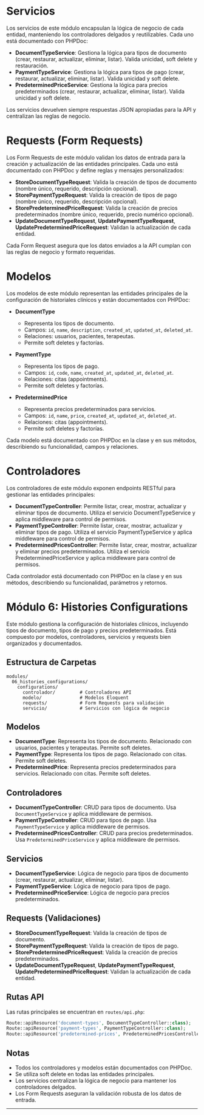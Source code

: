 # Servicios

Los servicios de este módulo encapsulan la lógica de negocio de cada entidad, manteniendo los controladores delgados y reutilizables. Cada uno está documentado con PHPDoc:

- **DocumentTypeService**: Gestiona la lógica para tipos de documento (crear, restaurar, actualizar, eliminar, listar). Valida unicidad, soft delete y restauración.
- **PaymentTypeService**: Gestiona la lógica para tipos de pago (crear, restaurar, actualizar, eliminar, listar). Valida unicidad y soft delete.
- **PredeterminedPriceService**: Gestiona la lógica para precios predeterminados (crear, restaurar, actualizar, eliminar, listar). Valida unicidad y soft delete.

Los servicios devuelven siempre respuestas JSON apropiadas para la API y centralizan las reglas de negocio.
# Requests (Form Requests)

Los Form Requests de este módulo validan los datos de entrada para la creación y actualización de las entidades principales. Cada uno está documentado con PHPDoc y define reglas y mensajes personalizados:

- **StoreDocumentTypeRequest**: Valida la creación de tipos de documento (nombre único, requerido, descripción opcional).
- **StorePaymentTypeRequest**: Valida la creación de tipos de pago (nombre único, requerido, descripción opcional).
- **StorePredeterminedPriceRequest**: Valida la creación de precios predeterminados (nombre único, requerido, precio numérico opcional).
- **UpdateDocumentTypeRequest**, **UpdatePaymentTypeRequest**, **UpdatePredeterminedPriceRequest**: Validan la actualización de cada entidad.

Cada Form Request asegura que los datos enviados a la API cumplan con las reglas de negocio y formato requeridas.
# Modelos

Los modelos de este módulo representan las entidades principales de la configuración de historiales clínicos y están documentados con PHPDoc:

- **DocumentType**
  - Representa los tipos de documento.
  - Campos: `id`, `name`, `description`, `created_at`, `updated_at`, `deleted_at`.
  - Relaciones: usuarios, pacientes, terapeutas.
  - Permite soft deletes y factorías.

- **PaymentType**
  - Representa los tipos de pago.
  - Campos: `id`, `code`, `name`, `created_at`, `updated_at`, `deleted_at`.
  - Relaciones: citas (appointments).
  - Permite soft deletes y factorías.

- **PredeterminedPrice**
  - Representa precios predeterminados para servicios.
  - Campos: `id`, `name`, `price`, `created_at`, `updated_at`, `deleted_at`.
  - Relaciones: citas (appointments).
  - Permite soft deletes y factorías.

Cada modelo está documentado con PHPDoc en la clase y en sus métodos, describiendo su funcionalidad, campos y relaciones.
# Controladores

Los controladores de este módulo exponen endpoints RESTful para gestionar las entidades principales:

- **DocumentTypeController**: Permite listar, crear, mostrar, actualizar y eliminar tipos de documento. Utiliza el servicio DocumentTypeService y aplica middleware para control de permisos.
- **PaymentTypeController**: Permite listar, crear, mostrar, actualizar y eliminar tipos de pago. Utiliza el servicio PaymentTypeService y aplica middleware para control de permisos.
- **PredeterminedPricesController**: Permite listar, crear, mostrar, actualizar y eliminar precios predeterminados. Utiliza el servicio PredeterminedPriceService y aplica middleware para control de permisos.

Cada controlador está documentado con PHPDoc en la clase y en sus métodos, describiendo su funcionalidad, parámetros y retornos.
# Módulo 6: Histories Configurations

Este módulo gestiona la configuración de historiales clínicos, incluyendo tipos de documento, tipos de pago y precios predeterminados. Está compuesto por modelos, controladores, servicios y requests bien organizados y documentados.

## Estructura de Carpetas

```
modules/
  06_histories_configurations/
    configurations/
      controlador/         # Controladores API
      modelo/              # Modelos Eloquent
      requests/            # Form Requests para validación
      servicio/            # Servicios con lógica de negocio
```

## Modelos

- **DocumentType**: Representa los tipos de documento. Relacionado con usuarios, pacientes y terapeutas. Permite soft deletes.
- **PaymentType**: Representa los tipos de pago. Relacionado con citas. Permite soft deletes.
- **PredeterminedPrice**: Representa precios predeterminados para servicios. Relacionado con citas. Permite soft deletes.

## Controladores

- **DocumentTypeController**: CRUD para tipos de documento. Usa `DocumentTypeService` y aplica middleware de permisos.
- **PaymentTypeController**: CRUD para tipos de pago. Usa `PaymentTypeService` y aplica middleware de permisos.
- **PredeterminedPricesController**: CRUD para precios predeterminados. Usa `PredeterminedPriceService` y aplica middleware de permisos.

## Servicios

- **DocumentTypeService**: Lógica de negocio para tipos de documento (crear, restaurar, actualizar, eliminar, listar).
- **PaymentTypeService**: Lógica de negocio para tipos de pago.
- **PredeterminedPriceService**: Lógica de negocio para precios predeterminados.

## Requests (Validaciones)

- **StoreDocumentTypeRequest**: Valida la creación de tipos de documento.
- **StorePaymentTypeRequest**: Valida la creación de tipos de pago.
- **StorePredeterminedPriceRequest**: Valida la creación de precios predeterminados.
- **UpdateDocumentTypeRequest**, **UpdatePaymentTypeRequest**, **UpdatePredeterminedPriceRequest**: Validan la actualización de cada entidad.

## Rutas API

Las rutas principales se encuentran en `routes/api.php`:

```php
Route::apiResource('document-types', DocumentTypeController::class);
Route::apiResource('payment-types', PaymentTypeController::class);
Route::apiResource('predetermined-prices', PredeterminedPricesController::class);
```

## Notas

- Todos los controladores y modelos están documentados con PHPDoc.
- Se utiliza soft delete en todas las entidades principales.
- Los servicios centralizan la lógica de negocio para mantener los controladores delgados.
- Los Form Requests aseguran la validación robusta de los datos de entrada.

---

